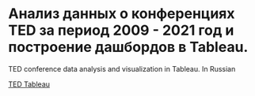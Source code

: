 # Анализ данных о конференциях TED за период 2009 - 2021 год и построение дашбордов в Tableau.
TED conference data analysis and visualization in Tableau. In Russian

<a href="https://public.tableau.com/views/TED-v2_17190170588140/Story1?:language=en-US&:sid=&:display_count=n&:origin=viz_share_link">TED Tableau</a>
